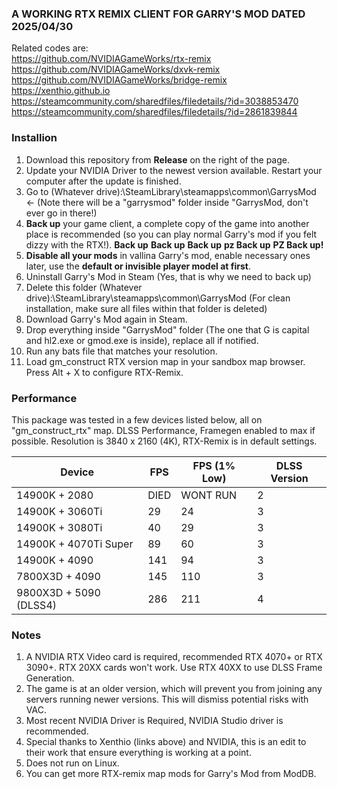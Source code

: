 ### A WORKING RTX REMIX CLIENT FOR GARRY'S MOD DATED 2025/04/30

Related codes are: <br />
https://github.com/NVIDIAGameWorks/rtx-remix <br />
https://github.com/NVIDIAGameWorks/dxvk-remix <br />
https://github.com/NVIDIAGameWorks/bridge-remix <br />
https://xenthio.github.io <br />
https://steamcommunity.com/sharedfiles/filedetails/?id=3038853470 <br />
https://steamcommunity.com/sharedfiles/filedetails/?id=2861839844 <br />

### Installion
1. Download this repository from **Release** on the right of the page.
2. Update your NVIDIA Driver to the newest version available. Restart your computer after the update is finished.
3. Go to (Whatever drive):\SteamLibrary\steamapps\common\GarrysMod <- (Note there will be a "garrysmod" folder inside "GarrysMod, don't ever go in there!)
4. **Back up** your game client, a complete copy of the game into another place is recommended (so you can play normal Garry's mod if you felt dizzy with the RTX!).
**Back up** **Back up** **Back up** **pz Back up** **PZ Back up!**
5. **Disable all your mods** in vallina Garry's mod, enable necessary ones later, use the **default or invisible player model at first**.
6. Uninstall Garry's Mod in Steam (Yes, that is why we need to back up)
7. Delete this folder (Whatever drive):\SteamLibrary\steamapps\common\GarrysMod (For clean installation, make sure all files within that folder is deleted)
8. Download Garry's Mod again in Steam.
9. Drop everything inside "GarrysMod" folder (The one that G is capital and hl2.exe or gmod.exe is inside), replace all if notified.
10. Run any bats file that matches your resolution.
11. Load gm_construct RTX version map in your sandbox map browser. Press Alt + X to configure RTX-Remix.

### Performance
This package was tested in a few devices listed below, all on "gm_construct_rtx" map. DLSS Performance, Framegen enabled to max if possible.
Resolution is 3840 x 2160 (4K), RTX-Remix is in default settings.

| Device  | FPS | FPS (1% Low) | DLSS Version |
| ------------- | ------------- | ------------- | ------------- |
| 14900K + 2080 | DIED | WONT RUN | 2 |
| 14900K + 3060Ti | 29 | 24 | 3 |
| 14900K + 3080Ti | 40 | 29 | 3 |
| 14900K + 4070Ti Super | 89 | 60 | 3 |
| 14900K + 4090 | 141 | 94 | 3 |
| 7800X3D + 4090 | 145 | 110 | 3 |
| 9800X3D + 5090 (DLSS4) | 286 | 211 | 4 |

### Notes
1. A NVIDIA RTX Video card is required, recommended RTX 4070+ or RTX 3090+. RTX 20XX cards won't work. Use RTX 40XX to use DLSS Frame Generation.
2. The game is at an older version, which will prevent you from joining any servers running newer versions. This will dismiss potential risks with VAC.
3. Most recent NVIDIA Driver is Required, NVIDIA Studio driver is recommended.
4. Special thanks to Xenthio (links above) and NVIDIA, this is an edit to their work that ensure everything is working at a point.
5. Does not run on Linux.
6. You can get more RTX-remix map mods for Garry's Mod from ModDB.
